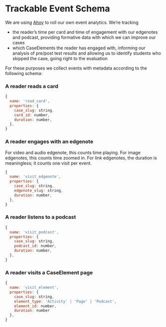 # Trackable Event Schema

We are using [Ahoy](https://github.com/ankane/ahoy) to roll our own event analytics. We’re tracking

- the reader’s time per card and time of engagement with our edgenotes and podcast, providing formative data with which we can improve our cases
- which CaseElements the reader has engaged with, informing our analysis of pre/post test results and allowing us to identify students who skipped the case, going right to the evaluation

For these purposes we collect events with metadata according to the following schema:

### A reader reads a card
```javascript
{
  name: 'read_card',
  properties: {
    case_slug: string,
    card_id: number,
    duration: number,
  },
}
```

### A reader engages with an edgenote
For video and audio edgenote, this counts time playing. For image edgenotes, this counts time zoomed in. For link edgenotes, the duration is meaningless; it counts one visit per event.

```javascript
{
  name: 'visit_edgenote',
  properties: {
    case_slug: string,
    edgenote_slug: string,
    duration: number,
  },
}
```

### A reader listens to a podcast
```javascript
{
  name: 'visit_podcast',
  properties: {
    case_slug: string,
    podcast_id: number,
    duration: number,
  },
}
```

### A reader visits a CaseElement page
```javascript
{
  name: 'visit_element',
  properties: {
    case_slug: string,
    element_type: 'Activity' | 'Page' | 'Podcast',
    element_id: number,
    duration: number
  },
}
```
